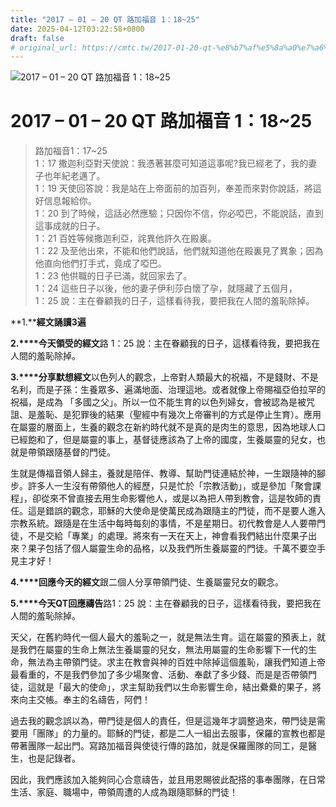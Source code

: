 ```yaml
---
title: "2017 – 01 – 20 QT 路加福音 1：18~25"
date: 2025-04-12T03:22:58+0800
draft: false
# original_url: https://cmtc.tw/2017-01-20-qt-%e8%b7%af%e5%8a%a0%e7%a6%8f%e9%9f%b31%ef%bc%9a1825
---
```


![2017 – 01 – 20 QT 路加福音 1：18~25](/images/qt.jpg   "2017 – 01 – 20 QT 路加福音 1：18~25")

# 2017 – 01 – 20 QT 路加福音 1：18~25

> 路加福音1：17~25  
> 1：17 撒迦利亞對天使說：我憑著甚麼可知道這事呢?我已經老了，我的妻子也年紀老邁了。  
> 1：19 天使回答說：我是站在上帝面前的加百列，奉差而來對你說話，將這好信息報給你。  
> 1：20 到了時候，這話必然應驗；只因你不信，你必啞巴，不能說話，直到這事成就的日子。  
> 1：21 百姓等候撒迦利亞，詫異他許久在殿裏。  
> 1：22 及至他出來，不能和他們說話，他們就知道他在殿裏見了異象；因為他直向他們打手式，竟成了啞巴。  
> 1：23 他供職的日子已滿，就回家去了。  
> 1：24 這些日子以後，他的妻子伊利莎白懷了孕，就隱藏了五個月，  
> 1：25 說：主在眷顧我的日子，這樣看待我，要把我在人間的羞恥除掉。

**1.****經文誦讀3遍**

**2.****今天領受的經文**路 1：25 說：主在眷顧我的日子，這樣看待我，要把我在人間的羞恥除掉。

**3.****分享默想經文**以色列人的觀念，上帝對人類最大的祝福，不是錢財、不是名利，而是子孫：生養眾多、遍滿地面、治理這地。或者就像上帝賜福亞伯拉罕的祝福，是成為 「多國之父」。所以一位不能生育的以色列婦女，會被認為是被咒詛、是羞恥、是犯罪後的結果（聖經中有幾次上帝審判的方式是停止生育）。應用在屬靈的層面上，生養的觀念在新約時代就不是真的是肉生的意思，因為地球人口已經飽和了，但是屬靈的事上，基督徒應該為了上帝的國度，生養屬靈的兒女，也就是帶領跟隨基督的門徒。

生就是傳福音領人歸主，養就是陪伴、教導、幫助門徒連結於神，一生跟隨神的腳步。許多人一生沒有帶領他人的經歷，只是忙於「宗教活動」，或是參加「聚會課程」，卻從來不曾直接去用生命影響他人，或是以為把人帶到教會，這是牧師的責任。這是錯誤的觀念，耶穌的大使命是使萬民成為跟隨主的門徒，而不是要人進入宗教系統。跟隨是在生活中每時每刻的事情，不是星期日。初代教會是人人要帶門徒，不是交給「專業」的處理。將來有一天在天上，神會看我們結出什麼果子出來？果子包括了個人屬靈生命的品格，以及我們所生養屬靈的門徒。千萬不要空手見主才好！

**4.****回應今天的經文**跟二個人分享帶領門徒、生養屬靈兒女的觀念。

**5.****今天QT回應禱告**路1：25 說：主在眷顧我的日子，這樣看待我，要把我在人間的羞恥除掉。

天父，在舊約時代一個人最大的羞恥之一，就是無法生育。這在屬靈的預表上，就是我們在屬靈的生命上無法生養屬靈的兒女，無法用屬靈的生命影響下一代的生命，無法為主帶領門徒。求主在教會與神的百姓中除掉這個羞恥，讓我們知道上帝最看重的，不是我們參加了多少場聚會、活動、奉獻了多少錢、而是是否帶領門徒，這就是「最大的使命」，求主幫助我們以生命影響生命，結出纍纍的果子，將來向主交帳。奉主的名禱告，阿們！

過去我的觀念誤以為，帶門徒是個人的責任，但是這幾年才調整過來，帶門徒是需要用「團隊」的力量的。耶穌的門徒，都是二人一組出去服事，保羅的宣教也都是帶著團隊一起出門。寫路加福音與使徒行傳的路加，就是保羅團隊的同工，是醫生，也是記錄者。

因此，我們應該加入能夠同心合意禱告，並且用恩賜彼此配搭的事奉團隊，在日常生活、家庭、職場中，帶領周遭的人成為跟隨耶穌的門徒！